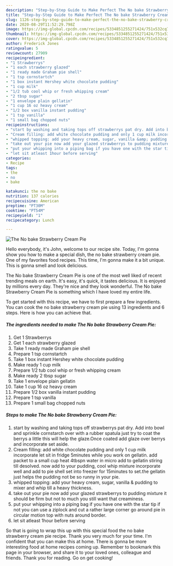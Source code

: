 ```yaml
---
description: "Step-by-Step Guide to Make Perfect The No bake Strawberry Cream Pie"
title: "Step-by-Step Guide to Make Perfect The No bake Strawberry Cream Pie"
slug: 1126-step-by-step-guide-to-make-perfect-the-no-bake-strawberry-cream-pie
date: 2020-08-29T11:52:29.798Z
image: https://img-global.cpcdn.com/recipes/5334851255271424/751x532cq70/the-no-bake-strawberry-cream-pie-recipe-main-photo.jpg
thumbnail: https://img-global.cpcdn.com/recipes/5334851255271424/751x532cq70/the-no-bake-strawberry-cream-pie-recipe-main-photo.jpg
cover: https://img-global.cpcdn.com/recipes/5334851255271424/751x532cq70/the-no-bake-strawberry-cream-pie-recipe-main-photo.jpg
author: Frederick Jones
ratingvalue: 5
reviewcount: 27909
recipeingredient:
- "1 Strawberrys"
- "1 each strawberry glazed"
- "1 ready made Graham pie shell"
- "1 tsp cornstartch"
- "1 box instant Hershey white chocolate pudding"
- "1 cup milk"
- "1/2 tub cool whip or fresh whipping cream"
- "2 tbsp sugar"
- "1 envelope plain gellatin"
- "1 cup 16 oz heavy cream"
- "1/2 box vanilla instant pudding"
- "1 tsp vanilla"
- "1 small bag chopped nuts"
recipeinstructions:
- "start by washing and taking tops off strawberrys pat dry. Add into bowl and sprinkle  cornstarch over with a rubber spatula just try to coat the berrys a little this will help the glaze.Once coated add glaze over berrys and incorporate set aside."
- "Cream filling: add white chocolate pudding and only 1 cup milk incorporate let sit in fridge 5minutes while you work on gellatin. add packet to a small cup heat 4tbspn water in micro add to gellatin stiring till desolved. now add to your pudding,  cool whip mixture  incorporate well and add to  pie shell set into freezer for 15minutes to set.the gellatin  just helps the pudding not be so runny in your pie."
- "whipped topping: add your heavy cream, sugar, vanilla &amp; pudding to mixer and whip till a heavy thickness."
- "take out your pie now add your glazed strawberrys to pudding mixture it should be firm but not to much you still want that creaminess."
- "put your whipping into a piping bag if you have one with the star tip if not you can use a ziplock and cut a rather large corner go around pie in circular motion top with nuts around border."
- "let sit atleast 1hour before serving"
categories:
- Recipe
tags:
- the
- no
- bake

katakunci: the no bake 
nutrition: 137 calories
recipecuisine: American
preptime: "PT30M"
cooktime: "PT54M"
recipeyield: "1"
recipecategory: Lunch

---
```



![The No bake Strawberry Cream Pie](https://img-global.cpcdn.com/recipes/5334851255271424/751x532cq70/the-no-bake-strawberry-cream-pie-recipe-main-photo.jpg)

Hello everybody, it's John, welcome to our recipe site. Today, I'm gonna show you how to make a special dish, the no bake strawberry cream pie. One of my favorites food recipes. This time, I'm gonna make it a bit unique. This is gonna smell and look delicious.



The No bake Strawberry Cream Pie is one of the most well liked of recent trending meals on earth. It's easy, it's quick, it tastes delicious. It is enjoyed by millions every day. They're nice and they look wonderful. The No bake Strawberry Cream Pie is something which I have loved my entire life.


To get started with this recipe, we have to first prepare a few ingredients. You can cook the no bake strawberry cream pie using 13 ingredients and 6 steps. Here is how you can achieve that.

<!--inarticleads1-->

##### The ingredients needed to make The No bake Strawberry Cream Pie:

1. Get 1 Strawberrys
1. Get 1 each strawberry glazed
1. Take 1 ready made Graham pie shell
1. Prepare 1 tsp cornstartch
1. Take 1 box instant Hershey white chocolate pudding
1. Make ready 1 cup milk
1. Prepare 1/2 tub cool whip or fresh whipping cream
1. Make ready 2 tbsp sugar
1. Take 1 envelope plain gellatin
1. Take 1 cup 16 oz heavy cream
1. Prepare 1/2 box vanilla instant pudding
1. Prepare 1 tsp vanilla
1. Prepare 1 small bag chopped nuts




<!--inarticleads2-->

##### Steps to make The No bake Strawberry Cream Pie:

1. start by washing and taking tops off strawberrys pat dry. Add into bowl and sprinkle  cornstarch over with a rubber spatula just try to coat the berrys a little this will help the glaze.Once coated add glaze over berrys and incorporate set aside.
1. Cream filling: add white chocolate pudding and only 1 cup milk incorporate let sit in fridge 5minutes while you work on gellatin. add packet to a small cup heat 4tbspn water in micro add to gellatin stiring till desolved. now add to your pudding,  cool whip mixture  incorporate well and add to  pie shell set into freezer for 15minutes to set.the gellatin  just helps the pudding not be so runny in your pie.
1. whipped topping: add your heavy cream, sugar, vanilla &amp; pudding to mixer and whip till a heavy thickness.
1. take out your pie now add your glazed strawberrys to pudding mixture it should be firm but not to much you still want that creaminess.
1. put your whipping into a piping bag if you have one with the star tip if not you can use a ziplock and cut a rather large corner go around pie in circular motion top with nuts around border.
1. let sit atleast 1hour before serving




So that is going to wrap this up with this special food the no bake strawberry cream pie recipe. Thank you very much for your time. I'm confident that you can make this at home. There is gonna be more interesting food at home recipes coming up. Remember to bookmark this page in your browser, and share it to your loved ones, colleague and friends. Thank you for reading. Go on get cooking!
